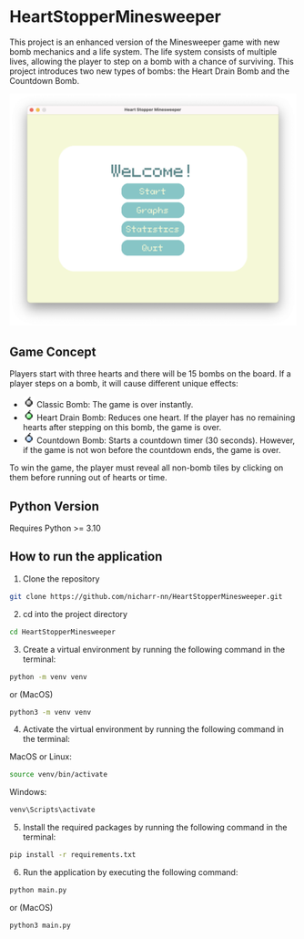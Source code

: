 # HeartStopperMinesweeper
This project is an enhanced version of the Minesweeper game with new bomb mechanics and a life system. The life system consists of multiple lives, allowing the player to step on a bomb with a chance of surviving.  This project introduces two new types of bombs: the Heart Drain Bomb and the Countdown Bomb.

![Welcome](screenshots/gameplay/menu_page.png)

## Game Concept
Players start with three hearts and there will be 15 bombs on the board. If a player steps on a bomb, it will cause different unique effects:
- <img src="image/classic.png" alt="Classic Bomb" width="20" height="20"> Classic Bomb: The game is over instantly.
- <img src="image/heartdrain.png" alt="Classic Bomb" width="20" height="20"> Heart Drain Bomb: Reduces one heart. If the player has no remaining hearts after stepping on this bomb, the game is over.
- <img src="image/countdown.png" alt="Classic Bomb" width="20" height="20"> Countdown Bomb: Starts a countdown timer (30 seconds). However, if the game is not won before the countdown ends, the game is over.

To win the game, the player must reveal all non-bomb tiles by clicking on them before running out of hearts or time.

## Python Version
Requires Python >= 3.10

## How to run the application
1. Clone the repository
```bash
git clone https://github.com/nicharr-nn/HeartStopperMinesweeper.git
```
2. cd into the project directory
```bash
cd HeartStopperMinesweeper
```
3. Create a virtual environment by running the following command in the terminal:
```bash
python -m venv venv
```
or (MacOS)
```bash
python3 -m venv venv
```
4. Activate the virtual environment by running the following command in the terminal:

MacOS or Linux:
```bash
source venv/bin/activate
```

Windows:
```bash
venv\Scripts\activate
```
5. Install the required packages by running the following command in the terminal:
```bash
pip install -r requirements.txt
```
6. Run the application by executing the following command:
```bash
python main.py
```
or (MacOS)
```bash
python3 main.py
```